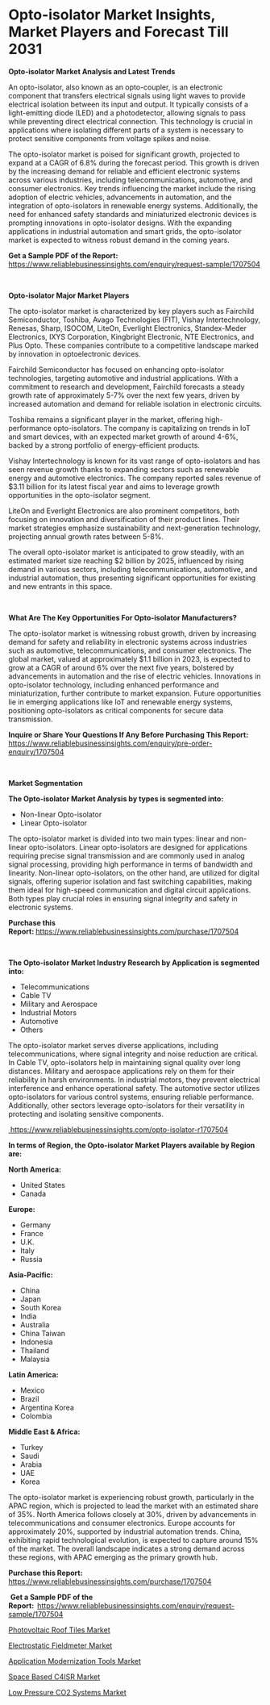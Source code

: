 <p><h1>Opto-isolator Market Insights, Market Players and Forecast Till 2031</h1></p><p><strong>Opto-isolator Market Analysis and Latest Trends</strong></p>
<p><p>An opto-isolator, also known as an opto-coupler, is an electronic component that transfers electrical signals using light waves to provide electrical isolation between its input and output. It typically consists of a light-emitting diode (LED) and a photodetector, allowing signals to pass while preventing direct electrical connection. This technology is crucial in applications where isolating different parts of a system is necessary to protect sensitive components from voltage spikes and noise.</p><p>The opto-isolator market is poised for significant growth, projected to expand at a CAGR of 6.8% during the forecast period. This growth is driven by the increasing demand for reliable and efficient electronic systems across various industries, including telecommunications, automotive, and consumer electronics. Key trends influencing the market include the rising adoption of electric vehicles, advancements in automation, and the integration of opto-isolators in renewable energy systems. Additionally, the need for enhanced safety standards and miniaturized electronic devices is prompting innovations in opto-isolator designs. With the expanding applications in industrial automation and smart grids, the opto-isolator market is expected to witness robust demand in the coming years.</p></p>
<p><strong>Get a Sample PDF of the Report:&nbsp;</strong> <a href="https://www.reliablebusinessinsights.com/enquiry/request-sample/1707504?utm_campaign=112&utm_medium=2&utm_source=Github&utm_content=ia&utm_term=07102024&utm_id=opto-isolator">https://www.reliablebusinessinsights.com/enquiry/request-sample/1707504</a></p>
<p>&nbsp;</p>
<p><strong>Opto-isolator Major Market Players</strong></p>
<p><p>The opto-isolator market is characterized by key players such as Fairchild Semiconductor, Toshiba, Avago Technologies (FIT), Vishay Intertechnology, Renesas, Sharp, ISOCOM, LiteOn, Everlight Electronics, Standex-Meder Electronics, IXYS Corporation, Kingbright Electronic, NTE Electronics, and Plus Opto. These companies contribute to a competitive landscape marked by innovation in optoelectronic devices.</p><p>Fairchild Semiconductor has focused on enhancing opto-isolator technologies, targeting automotive and industrial applications. With a commitment to research and development, Fairchild forecasts a steady growth rate of approximately 5-7% over the next few years, driven by increased automation and demand for reliable isolation in electronic circuits.</p><p>Toshiba remains a significant player in the market, offering high-performance opto-isolators. The company is capitalizing on trends in IoT and smart devices, with an expected market growth of around 4-6%, backed by a strong portfolio of energy-efficient products.</p><p>Vishay Intertechnology is known for its vast range of opto-isolators and has seen revenue growth thanks to expanding sectors such as renewable energy and automotive electronics. The company reported sales revenue of $3.11 billion for its latest fiscal year and aims to leverage growth opportunities in the opto-isolator segment.</p><p>LiteOn and Everlight Electronics are also prominent competitors, both focusing on innovation and diversification of their product lines. Their market strategies emphasize sustainability and next-generation technology, projecting annual growth rates between 5-8%.</p><p>The overall opto-isolator market is anticipated to grow steadily, with an estimated market size reaching $2 billion by 2025, influenced by rising demand in various sectors, including telecommunications, automotive, and industrial automation, thus presenting significant opportunities for existing and new entrants in this space.</p></p>
<p>&nbsp;</p>
<p><strong>What Are The Key Opportunities For Opto-isolator Manufacturers?</strong></p>
<p><p>The opto-isolator market is witnessing robust growth, driven by increasing demand for safety and reliability in electronic systems across industries such as automotive, telecommunications, and consumer electronics. The global market, valued at approximately $1.1 billion in 2023, is expected to grow at a CAGR of around 6% over the next five years, bolstered by advancements in automation and the rise of electric vehicles. Innovations in opto-isolator technology, including enhanced performance and miniaturization, further contribute to market expansion. Future opportunities lie in emerging applications like IoT and renewable energy systems, positioning opto-isolators as critical components for secure data transmission.</p></p>
<p><strong>Inquire or Share Your Questions If Any Before Purchasing This Report:</strong> <a href="https://www.reliablebusinessinsights.com/enquiry/pre-order-enquiry/1707504?utm_campaign=112&utm_medium=2&utm_source=Github&utm_content=ia&utm_term=07102024&utm_id=opto-isolator">https://www.reliablebusinessinsights.com/enquiry/pre-order-enquiry/1707504</a></p>
<p>&nbsp;</p>
<p><strong>Market Segmentation</strong></p>
<p><strong>The Opto-isolator Market Analysis by types is segmented into:</strong></p>
<p><ul><li>Non-linear Opto-isolator</li><li>Linear Opto-isolator</li></ul></p>
<p><p>The opto-isolator market is divided into two main types: linear and non-linear opto-isolators. Linear opto-isolators are designed for applications requiring precise signal transmission and are commonly used in analog signal processing, providing high performance in terms of bandwidth and linearity. Non-linear opto-isolators, on the other hand, are utilized for digital signals, offering superior isolation and fast switching capabilities, making them ideal for high-speed communication and digital circuit applications. Both types play crucial roles in ensuring signal integrity and safety in electronic systems.</p></p>
<p><strong>Purchase this Report:&nbsp;</strong><a href="https://www.reliablebusinessinsights.com/purchase/1707504?utm_campaign=112&utm_medium=2&utm_source=Github&utm_content=ia&utm_term=07102024&utm_id=opto-isolator">https://www.reliablebusinessinsights.com/purchase/1707504</a></p>
<p>&nbsp;</p>
<p><strong>The Opto-isolator Market Industry Research by Application is segmented into:</strong></p>
<p><ul><li>Telecommunications</li><li>Cable TV</li><li>Military and Aerospace</li><li>Industrial Motors</li><li>Automotive</li><li>Others</li></ul></p>
<p><p>The opto-isolator market serves diverse applications, including telecommunications, where signal integrity and noise reduction are critical. In Cable TV, opto-isolators help in maintaining signal quality over long distances. Military and aerospace applications rely on them for their reliability in harsh environments. In industrial motors, they prevent electrical interference and enhance operational safety. The automotive sector utilizes opto-isolators for various control systems, ensuring reliable performance. Additionally, other sectors leverage opto-isolators for their versatility in protecting and isolating sensitive components.</p></p>
<p><a href="https://www.reliablebusinessinsights.com/opto-isolator-r1707504?utm_campaign=112&utm_medium=2&utm_source=Github&utm_content=ia&utm_term=07102024&utm_id=opto-isolator">&nbsp;https://www.reliablebusinessinsights.com/opto-isolator-r1707504</a></p>
<p><strong>In terms of Region, the Opto-isolator Market Players available by Region are:</strong></p>
<p>
    <p> <strong> North America: </strong>
        <ul>
            <li>United States</li>
            <li>Canada</li>
        </ul>
        </p> 
    <p> <strong> Europe: </strong>
        <ul>
            <li>Germany</li>
            <li>France</li>
            <li>U.K.</li>
            <li>Italy</li>
            <li>Russia</li>
        </ul>
        </p> 
    <p> <strong> Asia-Pacific: </strong>
        <ul>
            <li>China</li>
            <li>Japan</li>
            <li>South Korea</li>
            <li>India</li>
            <li>Australia</li>
            <li>China Taiwan</li>
            <li>Indonesia</li>
            <li>Thailand</li>
            <li>Malaysia</li>
        </ul>
        </p> 
    <p> <strong> Latin America: </strong>
        <ul>
            <li>Mexico</li>
            <li>Brazil</li>
            <li>Argentina Korea</li>
            <li>Colombia</li>
        </ul>
        </p> 
    <p> <strong> Middle East & Africa: </strong>
        <ul>
            <li>Turkey</li>
            <li>Saudi</li>
            <li>Arabia</li>
            <li>UAE</li>
            <li>Korea</li>
        </ul>
    </p>
    </p>
<p><p>The opto-isolator market is experiencing robust growth, particularly in the APAC region, which is projected to lead the market with an estimated share of 35%. North America follows closely at 30%, driven by advancements in telecommunications and consumer electronics. Europe accounts for approximately 20%, supported by industrial automation trends. China, exhibiting rapid technological evolution, is expected to capture around 15% of the market. The overall landscape indicates a strong demand across these regions, with APAC emerging as the primary growth hub.</p></p>
<p><strong>Purchase this Report: </strong><a href="https://www.reliablebusinessinsights.com/purchase/1707504?utm_campaign=112&utm_medium=2&utm_source=Github&utm_content=ia&utm_term=07102024&utm_id=opto-isolator">https://www.reliablebusinessinsights.com/purchase/1707504</a></p>
<p>&nbsp;<strong>Get a Sample PDF of the Report:&nbsp;&nbsp;</strong><a href="https://www.reliablebusinessinsights.com/enquiry/request-sample/1707504?utm_campaign=112&utm_medium=2&utm_source=Github&utm_content=ia&utm_term=07102024&utm_id=opto-isolator">https://www.reliablebusinessinsights.com/enquiry/request-sample/1707504</a></p>
<p><strong></strong></p>
<p><p><a href="https://issuu.com/reportprime-2/docs/photovoltaic-roof-tiles-market-size_f0f189f9562a62?utm_campaign=112&utm_medium=2&utm_source=Github&utm_content=ia&utm_term=07102024&utm_id=opto-isolator">Photovoltaic Roof Tiles Market</a></p><p><a href="https://issuu.com/reportprime-2/docs/electrostatic-fieldmeter-market-siz_927c716cf21814?utm_campaign=112&utm_medium=2&utm_source=Github&utm_content=ia&utm_term=07102024&utm_id=opto-isolator">Electrostatic Fieldmeter Market</a></p><p><a href="https://www.linkedin.com/pulse/exploring-application-modernization-tools-market-strategic-8e7ae?utm_campaign=112&utm_medium=2&utm_source=Github&utm_content=ia&utm_term=07102024&utm_id=opto-isolator">Application Modernization Tools Market</a></p><p><a href="https://www.linkedin.com/pulse/navigating-space-based-c4isr-market-expert-analysis-forecast-xrvee?utm_campaign=112&utm_medium=2&utm_source=Github&utm_content=ia&utm_term=07102024&utm_id=opto-isolator">Space Based C4ISR Market</a></p><p><a href="https://github.com/Elvirademiri584/Market-Research-Report-List-1/blob/main/low-pressure-co2-systems-market.md?utm_campaign=112&utm_medium=2&utm_source=Github&utm_content=ia&utm_term=07102024&utm_id=opto-isolator">Low Pressure CO2 Systems Market</a></p></p>